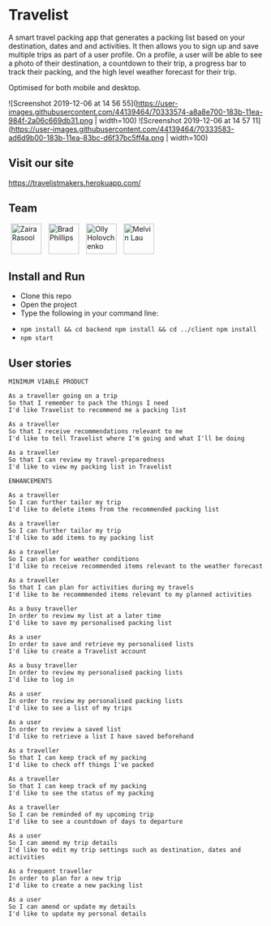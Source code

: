 # Travelist

A smart travel packing app that generates a packing list based on your destination, dates and and activities. It then allows you to sign up and save multiple trips as part of a user profile. On a profile, a user will be able to see a photo of their destination, a countdown to their trip, a progress bar to track their packing, and the high level weather forecast for their trip.

Optimised for both mobile and desktop.

![Screenshot 2019-12-06 at 14 56 55](https://user-images.githubusercontent.com/44139464/70333574-a8a8e700-183b-11ea-984f-2a06c669db31.png | width=100)
![Screenshot 2019-12-06 at 14 57 11](https://user-images.githubusercontent.com/44139464/70333583-ad6d9b00-183b-11ea-83bc-d6f37bc5ff4a.png | width=100)

## Visit our site

https://travelistmakers.herokuapp.com/

## Team

<a href="https://www.github.com/zraso" target="new"><img src="https://avatars2.githubusercontent.com/u/44139464?s=460&v=4" width="60" height="60" hspace="5" title="Zaira Rasool"></a>
<a href="https://www.github.com/bradjp" target="new"><img src="https://avatars1.githubusercontent.com/u/47543495?s=460&v=4" width="60" height="60" hspace="5" title="Brad Phillips"></a>
<a href="https://www.github.com/ollyholly" target="new"><img src="https://avatars1.githubusercontent.com/u/49103095?s=460&v=4" width="60" height="60" hspace="5" title="Olly Holovchenko"></a>
<a href="https://www.github.com/melvinlau" target="new"><img src="https://avatars1.githubusercontent.com/u/26098132?s=460&v=4" width="60" height="60" hspace="5" title="Melvin Lau"></a>

## Install and Run

- Clone this repo
- Open the project
- Type the following in your command line:
* `npm install && cd backend npm install && cd ../client npm install`
* `npm start`

## User stories

```
MINIMUM VIABLE PRODUCT

As a traveller going on a trip
So that I remember to pack the things I need
I'd like Travelist to recommend me a packing list

As a traveller
So that I receive recommendations relevant to me
I'd like to tell Travelist where I'm going and what I'll be doing

As a traveller
So that I can review my travel-preparedness
I'd like to view my packing list in Travelist
```

```
ENHANCEMENTS

As a traveller
So I can further tailor my trip
I'd like to delete items from the recommended packing list

As a traveller
So I can further tailor my trip
I'd like to add items to my packing list

As a traveller
So I can plan for weather conditions
I'd like to receive recommended items relevant to the weather forecast

As a traveller
So that I can plan for activities during my travels
I'd like to be recommmended items relevant to my planned activities

As a busy traveller
In order to review my list at a later time
I'd like to save my personalised packing list

As a user
In order to save and retrieve my personalised lists
I'd like to create a Travelist account

As a busy traveller
In order to review my personalised packing lists
I'd like to log in

As a user
In order to review my personalised packing lists
I'd like to see a list of my trips

As a user
In order to review a saved list
I'd like to retrieve a list I have saved beforehand

As a traveller
So that I can keep track of my packing
I'd like to check off things I've packed

As a traveller
So that I can keep track of my packing
I'd like to see the status of my packing

As a traveller
So I can be reminded of my upcoming trip
I'd like to see a countdown of days to departure

As a user
So I can amend my trip details
I'd like to edit my trip settings such as destination, dates and activities

As a frequent traveller
In order to plan for a new trip
I'd like to create a new packing list

As a user
So I can amend or update my details
I'd like to update my personal details
```


